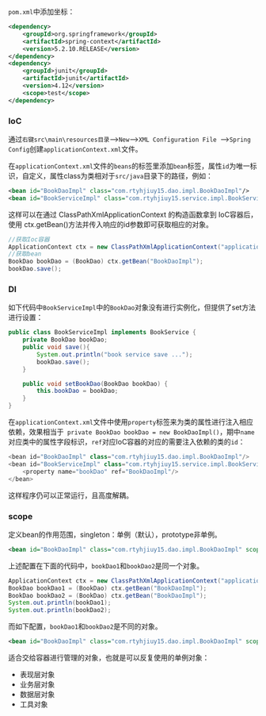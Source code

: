 `pom.xml`中添加坐标：

```xml
<dependency>
    <groupId>org.springframework</groupId>
    <artifactId>spring-context</artifactId>
    <version>5.2.10.RELEASE</version>
</dependency>
<dependency>
    <groupId>junit</groupId>
    <artifactId>junit</artifactId>
    <version>4.12</version>
    <scope>test</scope>
</dependency>
```

### IoC

通过`右键src\main\resources目录`⟶`New`⟶`XML Configuration File `⟶`Spring Config`创建`applicationContext.xml`文件。

在`applicationContext.xml`文件的`beans`的标签里添加`bean`标签，属性`id`为唯一标识，自定义，属性class为类相对于`src/java`目录下的路径，例如：

```xml
<bean id="BookDaoImpl" class="com.rtyhjiuy15.dao.impl.BookDaoImpl"/>
<bean id="BookServiceImpl" class="com.rtyhjiuy15.service.impl.BookServiceImpl"/>
```

这样可以在通过 ClassPathXmlApplicationContext 的构造函数拿到 IoC容器后，使用 ctx.getBean()方法并传入响应的id参数即可获取相应的对象。

```java
//获取Ioc容器
ApplicationContext ctx = new ClassPathXmlApplicationContext("applicationContext.xml");
//获取bean
BookDao bookDao = (BookDao) ctx.getBean("BookDaoImpl");
bookDao.save();
```

### DI

如下代码中`BookServiceImpl`中的`BookDao`对象没有进行实例化，但提供了set方法进行设置：

```java
public class BookServiceImpl implements BookService {
    private BookDao bookDao;
    public void save(){
        System.out.println("book service save ...");
        bookDao.save();
    }

    public void setBookDao(BookDao bookDao) {
        this.bookDao = bookDao;
    }
}
```

在`applicationContext.xml`文件中使用`property`标签来为类的属性进行注入相应依赖，效果相当于` private BookDao bookDao = new BookDaoImpl()`，期中`name`对应类中的属性字段标识，`ref`对应IoC容器的对应的需要注入依赖的类的`id`：

```java
<bean id="BookDaoImpl" class="com.rtyhjiuy15.dao.impl.BookDaoImpl"/>
<bean id="BookServiceImpl" class="com.rtyhjiuy15.service.impl.BookServiceImpl">
	<property name="bookDao" ref="BookDaoImpl"/>
</bean>
```

这样程序仍可以正常运行，且高度解耦。

### scope

定义bean的作用范围，singleton：单例（默认），prototype非单例。

```xml
<bean id="BookDaoImpl" class="com.rtyhjiuy15.dao.impl.BookDaoImpl" scope="singleton"/>
```

上述配置在下面的代码中，`bookDao1`和`bookDao2`是同一个对象。

```java
ApplicationContext ctx = new ClassPathXmlApplicationContext("applicationContext.xml");
BookDao bookDao1 = (BookDao) ctx.getBean("BookDaoImpl");
BookDao bookDao2 = (BookDao) ctx.getBean("BookDaoImpl");
System.out.println(bookDao1);
System.out.println(bookDao2);
```

而如下配置，`bookDao1`和`bookDao2`是不同的对象。

```xml
<bean id="BookDaoImpl" class="com.rtyhjiuy15.dao.impl.BookDaoImpl" scope="prototype"/>
```

适合交给容器进行管理的对象，也就是可以反复使用的单例对象：

* 表现层对象
* 业务层对象
* 数据层对象
* 工具对象